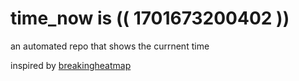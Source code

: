 # time_now is (( 1701673200402 ))

an automated repo that shows the currnent time

inspired by [breakingheatmap](https://github.com/breakingheatmap/breakingheatmap)